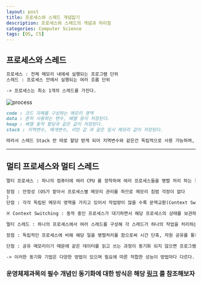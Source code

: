```yaml
---
layout: post
title: 프로세스와 스레드 개념잡기
description: 프로세스와 스레드의 개념과 차이점
categories: Computer Science
tags: [OS, CS]
---
```


## 프로세스와 스레드

```md
프로세스 : 전체 메모리 내에세 실행되는 프로그램 단위
스레드 : 프로세스 안에서 실행되는 여러 흐름 단위

-> 프로세스는 최소 1개의 스레드를 가진다.
```

![process](https://camo.githubusercontent.com/3dc4ad61f03160c310a855a4bd68a9f2a2c9a4c7/68747470733a2f2f74312e6461756d63646e2e6e65742f6366696c652f746973746f72792f393938383931343635433637433330363036)

```md
code : 코드 자체를 구성하는 메모리 영역
data : 흔히 사용하는 변수, 배열 등이 저장된다.
heap : 배열 동적 할당과 같은 값이 저장된다.
stack : 지역변수, 매개변수, 리턴 값 과 같은 임시 메모리 값이 저장된다.

따라서 스레드 Stack 만 따로 할당 받게 되어 지역변수와 같은건 독립적으로 사용 가능하며, 나머지 영역은 모두 공유하게 된다.
```

---

## 멀티 프로세스와 멀티 스레드

```md
멀티 프로세스 : 하나의 컴퓨터에 여러 CPU 를 장착하여 여러 프로세스들을 병렬 처리 하는 것

장점 : 안정성 (OS가 맡아서 프로세스별 메모리 관리를 하므로 메모리 침범 걱정이 없다
)
단점 : 각각 독립된 메모리 영역을 가지고 있어서 작업량이 많을 수록 문맥교환(Context Switching)과 같은 오버헤드가 발생해서 성능 저하가 될 수 있다

※ Context Switching : 동작 중인 프로세스가 대기하면서 해당 프로세스의 상태를 보관하고, 대기하고 있던 다음 순번의 프로세스가 동작하면서 이전에 보관했던 프로세스 상태를 복구하는 과정을 말함
```

```md
멀티 스레드 : 하나의 프로세스에서 여러 스레드를 구성해 각 스레드가 하나의 작업을 처리하는 것 (스레드들은 프로세스내의 메모리를 공유한다)

장점 : 독립적인 프로세스에 비해 해당 일을 병렬처리를 함으로써 시간 단축, 자원 공유를 통한 불필요한 자원 손실 감소

단점 : 공유 메모리이기 때문에 같은 데이터를 읽고 쓰는 과정이 동기화 되지 않으면 프로그램상 큰 문제가 발생

-> 이러한 동기화 기법은 다양한 방법이 있으며 필요에 따른 적합한 성능이 방법마다 다르다.
```

### 운영체제과목의 필수 개념인 동기화에 대한 방식은 해당 [링크](https://kyun2.tistory.com/12) 를 참조해보자
